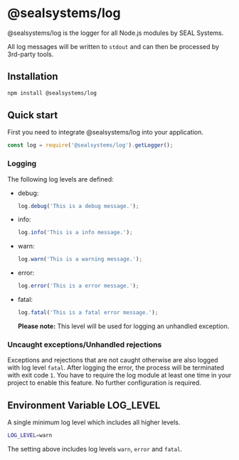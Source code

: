 # @sealsystems/log

@sealsystems/log is the logger for all Node.js modules by SEAL Systems.

All log messages will be written to `stdout` and can then be processed by 3rd-party tools.

## Installation

```bash
npm install @sealsystems/log
```

## Quick start

First you need to integrate @sealsystems/log into your application.

```javascript
const log = require('@sealsystems/log').getLogger();
```

### Logging

The following log levels are defined:

- debug:

  ```javascript
  log.debug('This is a debug message.');
  ```

- info:

  ```javascript
  log.info('This is a info message.');
  ```

- warn:

  ```javascript
  log.warn('This is a warning message.');
  ```

- error:

  ```javascript
  log.error('This is a error message.');
  ```

- fatal:

  ```javascript
  log.fatal('This is a fatal error message.');
  ```

  **Please note:** This level will be used for logging an unhandled exception.

### Uncaught exceptions/Unhandled rejections

Exceptions and rejections that are not caught otherwise are also logged with log level `fatal`. After logging the error, the process will be terminated with exit code `1`. You have to require the log module at least one time in your project to enable this feature. No further configuration is required.

## Environment Variable LOG_LEVEL

A single minimum log level which includes all higher levels.

```bash
LOG_LEVEL=warn
```

The setting above includes log levels `warn`, `error` and `fatal`.
